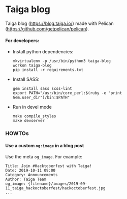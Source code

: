 # Taiga blog

Taiga blog (https://blog.taiga.io/) made with Pelican (https://github.com/getpelican/pelican).

#### For developers:

- Install python dependencies:
  ```
  mkvirtualenv -p /usr/bin/python3 taiga-blog
  workon taiga-blog
  pip install -r requirements.txt
  ```

- Install SASS:
  ```
  gem install sass scss-lint
  export PATH="/usr/bin/core_perl:$(ruby -e "print Gem.user_dir")/bin:$PATH"
  ```
  
- Run in devel mode
  ```
  make compile_styles
  make devserver
  ```

### HOWTOs

#### Use a custom `og:image` in a blog post

Use the meta `og_image`. For example:

```
Title: Join #Hacktoberfest with Taiga!
Date: 2019-10-11 09:00
Category: Announcements
Author: Taiga Team
og_image: {filename}/images/2019-09-11_taiga_hackoctoberfest/hackoctoberfest.jpg
...
```
